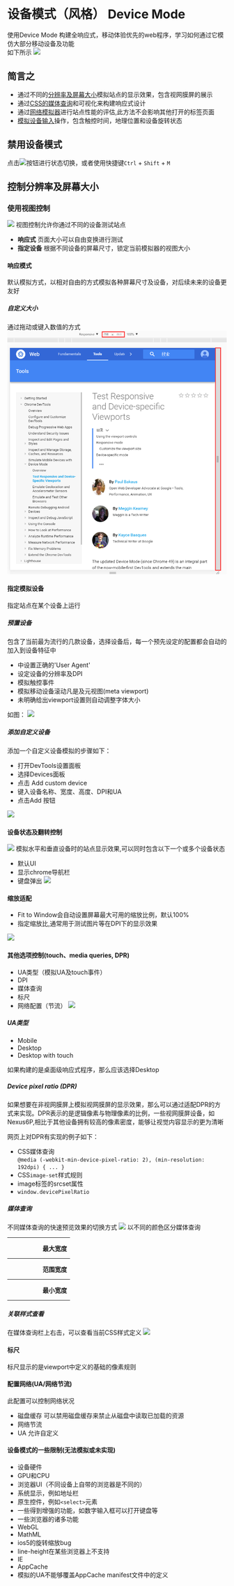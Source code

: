 # 设备模式（风格） Device Mode

使用Device Mode 构建全响应式，移动体验优先的web程序，学习如何通过它模仿大部分移动设备及功能</br>
如下所示
![](https://developers.google.com/web/tools/chrome-devtools/device-mode/imgs/device-mode-initial-view.png)

## 简言之
+ 通过不同的[分辨率及屏幕大小](https://developers.google.com/web/tools/chrome-devtools/iterate/device-mode/emulate-mobile-viewports)模拟站点的显示效果，包含视网膜屏的展示
+ 通过[CSS的媒体查询](https://developers.google.com/web/tools/chrome-devtools/iterate/device-mode/media-queries)和可视化来构建响应式设计
+ 通过[网络模拟器](https://developers.google.com/web/tools/chrome-devtools/profile/network-performance/network-conditions)进行站点性能的评估,此方法不会影响其他打开的标签页面
+ [模拟设备输入](https://developers.google.com/web/tools/chrome-devtools/iterate/device-mode/device-input-and-sensors)操作，包含触控时间，地理位置和设备旋转状态

## 禁用设备模式

点击![](https://developers.google.com/web/tools/chrome-devtools/device-mode/imgs/device-mode-on.png)按钮进行状态切换，或者使用快捷键```Ctrl``` + ```Shift``` + ```M```

## 控制分辨率及屏幕大小

### 使用视图控制
![](https://developers.google.com/web/tools/chrome-devtools/device-mode/imgs/device-mode.png)
视图控制允许你通过不同的设备测试站点
+ **响应式** 页面大小可以自由变换进行测试
+ **指定设备** 根据不同设备的屏幕尺寸，锁定当前模拟器的视图大小

#### 响应模式
默认模拟方式，以相对自由的方式模拟各种屏幕尺寸及设备，对后续未来的设备更友好

##### 自定义大小
通过拖动或键入数值的方式
![](imgs/viewport_resize.png)

#### 指定模拟设备
指定站点在某个设备上运行

##### 预置设备
包含了当前最为流行的几款设备，选择设备后，每一个预先设定的配置都会自动的加入到设备特征中
+ 中设置正确的'User Agent'
+ 设定设备的分辨率及DPI
+ 模拟触控事件
+ 模拟移动设备滚动凡是及元视图(meta viewport)
+ 未明确给出viewport设置则自动调整字体大小

如图：
![](https://developers.google.com/web/tools/chrome-devtools/device-mode/imgs/select-device.png)

##### 添加自定义设备

添加一个自定义设备模拟的步骤如下：
+ 打开DevTools设置面板
+ 选择Devices面板
+ 点击 Add custom device
+ 键入设备名称、宽度、高度、DPI和UA
+ 点击Add 按钮

![](https://developers.google.com/web/tools/chrome-devtools/device-mode/imgs/custom-device.png)

#### 设备状态及翻转控制
![](https://developers.google.com/web/tools/chrome-devtools/device-mode/imgs/change-orientation.png)
模拟水平和垂直设备时的站点显示效果,可以同时包含以下一个或多个设备状态
+ 默认UI
+ 显示chrome导航栏
+ 键盘弹出
![](https://developers.google.com/web/tools/chrome-devtools/device-mode/imgs/change-device-state.png)

#### 缩放适配
+ Fit to Window会自动设置屏幕最大可用的缩放比例，默认100%
+ 指定缩放比,通常用于测试图片等在DPI下的显示效果

![](https://developers.google.com/web/tools/chrome-devtools/device-mode/imgs/zoom-to-fit.png)

#### 其他选项控制(touch、media queries, DPR)
+ UA类型（模拟UA及touch事件）
+ DPI
+ 媒体查询
+ 标尺
+ 网络配置（节流）
![](https://developers.google.com/web/tools/chrome-devtools/device-mode/imgs/device-mode-dotmenu.png)

##### UA类型
+ Mobile
+ Desktop
+ Desktop with touch

如果构建的是桌面级响应式程序，那么应该选择Desktop

##### Device pixel ratio (DPR)
如果想要在非视网膜屏上模拟视网膜屏的显示效果，那么可以通过适配DPR的方式来实现。DPR表示的是逻辑像素与物理像素的比例，一些视网膜屏设备，如Nexus6P,相比于其他设备拥有较高的像素密度，能够让视觉内容显示的更为清晰

网页上对DPR有实现的例子如下：
+ CSS媒体查询</br>
    ```@media (-webkit-min-device-pixel-ratio: 2), (min-resolution: 192dpi) { ... }```
+ CSS```image-set```样式规则
+ image标签的srcset属性
+ ```window.devicePixelRatio```

##### 媒体查询
不同媒体查询的快速预览效果的切换方式
![](https://developers.google.com/web/tools/chrome-devtools/device-mode/imgs/media-query-inspector-ruler.png)
以不同的颜色区分媒体查询
<table>
    <tbody>
        <tr>
            <th style="height: 40px;backgroud-color:blue;width: 60px;"></th>
            <th>最大宽度</th>
        </tr>
        <tr>
            <th style="height: 40px;backgroud-color:green;width: 60px;"></th>
            <th>范围宽度</th>
        </tr>
        <tr>
            <th style="height: 40px;backgroud-color:#d4731f;width: 60px;"></th>
            <th>最小宽度</th>
        </tr>
    </tbody>
</table>

##### 关联样式查看
在媒体查询栏上右击，可以查看当前CSS样式定义
![](https://developers.google.com/web/tools/chrome-devtools/device-mode/imgs/reveal-source-code.png)

#### 标尺
标尺显示的是viewport中定义的基础的像素规则

#### 配置网络(UA/网络节流)
此配置可以控制网络状况
+ 磁盘缓存 可以禁用磁盘缓存来禁止从磁盘中读取已加载的资源
+ 网络节流
+ UA 允许自定义

#### 设备模式的一些限制(无法模拟或未实现)
+ 设备硬件
+ GPU和CPU
+ 浏览器UI（不同设备上自带的浏览器是不同的）
+ 系统显示，例如地址栏
+ 原生控件，例如```<select>```元素
+ 一些得到增强的功能，如数字输入框可以打开键盘等
+ 一些浏览器的诸多功能
+ WebGL
+ MathML
+ ios5的旋转缩放bug
+ line-height在某些浏览器上不支持
+ IE
+ AppCache
+ 模拟的UA不能够覆盖AppCache manifest文件中的定义

